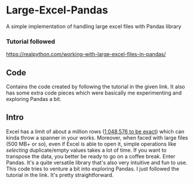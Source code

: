 # Large-Excel-Pandas
A simple implementation of handling large excel files with Pandas library

### Tutorial followed
https://realpython.com/working-with-large-excel-files-in-pandas/

## Code
Contains the code created by following the tutorial in the given link. It also has some extra code pieces which were basically me experimenting and exploring Pandas a bit.

## Intro
Excel has a limit of about a million rows ([1,048,576 to be exact](https://support.office.com/en-us/article/excel-specifications-and-limits-1672b34d-7043-467e-8e27-269d656771c3)) which can kinda throw a spanner in your works. Moreover, when faced with large files (500 MB+ or so), even if Excel is able to open it, simple operations like _selecting_ duplicate/empty values takes a lot of time. If you want to transpose the data, you better be ready to go on a coffee break.
Enter Pandas. It's a quite versatile library that's also very intuitive and fun to use. 
This code tries to venture a bit into exploring Pandas.
I just followed the tutorial in the link. It's pretty straightforward.
